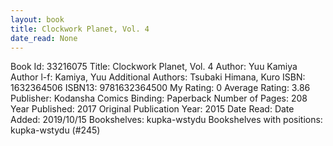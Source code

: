 ```yaml
---
layout: book
title: Clockwork Planet, Vol. 4
date_read: None
---
```


Book Id: 33216075
Title: Clockwork Planet, Vol. 4
Author: Yuu Kamiya
Author l-f: Kamiya, Yuu
Additional Authors: Tsubaki Himana, Kuro
ISBN: 1632364506
ISBN13: 9781632364500
My Rating: 0
Average Rating: 3.86
Publisher: Kodansha Comics
Binding: Paperback
Number of Pages: 208
Year Published: 2017
Original Publication Year: 2015
Date Read: 
Date Added: 2019/10/15
Bookshelves: kupka-wstydu
Bookshelves with positions: kupka-wstydu (#245)

